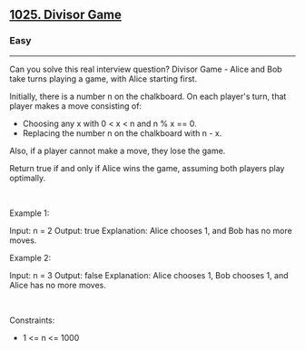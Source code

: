 <h2><a href="https://leetcode.com/problems/divisor-game/">1025. Divisor Game</a></h2><h3>Easy</h3><hr>Can you solve this real interview question? Divisor Game - Alice and Bob take turns playing a game, with Alice starting first.

Initially, there is a number n on the chalkboard. On each player's turn, that player makes a move consisting of:

 * Choosing any x with 0 < x < n and n % x == 0.
 * Replacing the number n on the chalkboard with n - x.

Also, if a player cannot make a move, they lose the game.

Return true if and only if Alice wins the game, assuming both players play optimally.

 

Example 1:


Input: n = 2
Output: true
Explanation: Alice chooses 1, and Bob has no more moves.


Example 2:


Input: n = 3
Output: false
Explanation: Alice chooses 1, Bob chooses 1, and Alice has no more moves.


 

Constraints:

 * 1 <= n <= 1000